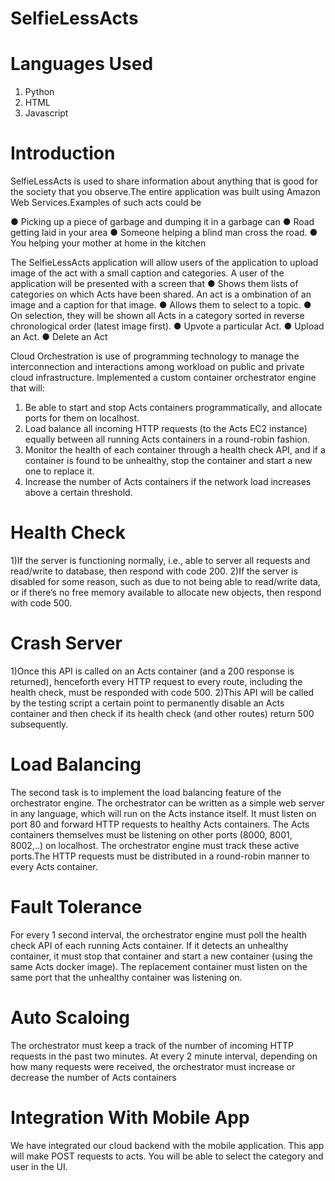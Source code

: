 # SelfieLessActs

# Languages Used
1) Python
2) HTML
3) Javascript

# Introduction
SelfieLessActs is used to share information about anything that is good for the society that you observe.The entire application was built using Amazon Web Services.Examples of such acts could be

   ● Picking up a piece of garbage and dumping it in a garbage can
   ● Road getting laid in your area
   ● Someone helping a blind man cross the road.
   ● You helping your mother at home in the kitchen
   
The  SelfieLessActs application will allow users of the application to upload image of
the act with a small caption and categories. A user of the application will be
presented with a screen that
   ● Shows them lists of categories on which Acts have been shared. An act is a
     ombination of an image and a caption for that image.
   ● Allows them to select to a topic.
   ● On selection, they will be shown all Acts in a category sorted in reverse
     chronological order (latest image first).
   ● Upvote a particular Act.
   ● Upload an Act.
   ● Delete an Act

Cloud Orchestration is use of programming technology to manage the interconnection and interactions among workload on public  and private cloud infrastructure.
Implemented a custom container orchestrator engine that will: 
   1. Be able to start and stop Acts containers programmatically, and allocate ports for them on localhost.
   2. Load balance all incoming HTTP requests (to the Acts EC2 instance) equally between all running Acts containers in a           round-robin fashion.
   3. Monitor the health of each container through a health check API, and if a container is found to be unhealthy, stop the       container and start a new one to replace it.
   4. Increase the number of Acts containers if the network load increases above a certain threshold.
   
# Health Check
  1)If the server is functioning normally, i.e., able to server all requests and read/write to database, then respond with       code 200.
  2)If the server is disabled for some reason, such as due to not being able to read/write data, or if there’s no free memory     available to allocate new objects, then respond with code 500.
# Crash Server
  1)Once this API is called on an Acts container (and a 200 response is returned), henceforth every HTTP request to every         route, including the health check, must be responded with code 500.
  2)This API will be called by the testing script a certain point to permanently disable an Acts container and then check if     its health check (and other routes) return 500 subsequently.

# Load Balancing
  The second task is to implement the load balancing feature of the orchestrator engine.
  The orchestrator can be written as a simple web server in any language, which will run on the Acts instance itself. It must   listen on port 80 and forward HTTP requests to healthy Acts containers. The Acts containers themselves must be listening on   other ports (8000, 8001, 8002,..) on localhost. The orchestrator engine must track these active ports.The HTTP requests       must be distributed in a round-robin manner to every Acts container.
  
# Fault Tolerance
  For every 1 second interval, the orchestrator engine must poll the health check API of each running Acts container. If it     detects an unhealthy container, it must stop that container and start a new container (using the same Acts docker image).     The replacement container must listen on the same port that the unhealthy container was listening on.
  
# Auto Scaloing
  The orchestrator must keep a track of the number of incoming HTTP requests in the past two minutes. 
  At every 2 minute interval, depending on how many requests were received, the orchestrator must increase or decrease the     number of Acts containers

# Integration With Mobile App
  
 We have integrated our cloud backend with the mobile application.
  This app will make POST requests to acts. You will be able to select the category and user in the UI.
